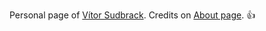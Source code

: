 Personal page of [Vítor Sudbrack](https://vsudbrack.github.io/). 
Credits on [About page](https://vsudbrack.github.io/about/). 
:+1:
